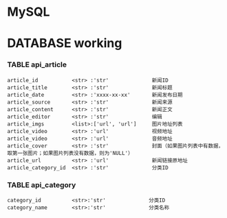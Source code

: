 # MySQL
# DATABASE working
### TABLE api_article
    article_id           <str> :'str'              新闻ID
    article_title        <str> :'str'              新闻标题
    article_date         <str> :'xxxx-xx-xx'       新闻发布日期
    article_source       <str> :'str'              新闻来源
    article_content      <str> :'str'              新闻正文
    article_editor       <str> :'str'              编辑
    article_imgs         <list>:['url', 'url']     图片地址列表
    article_video        <str> :'url'              视频地址
    article_video        <str> :'url'              音频地址
    article_cover        <str> :'str'              封面（如果图片列表中有数据，取第一张图片；如果图片列表没有数据，则为'NULL'）
    article_url          <str> :'url'              新闻链接原地址
    article_category_id  <str> :'str'              分类ID
### TABLE api_category
    category_id          <str>:'str'              分类ID
    category_name        <str>:'str'              分类名称
